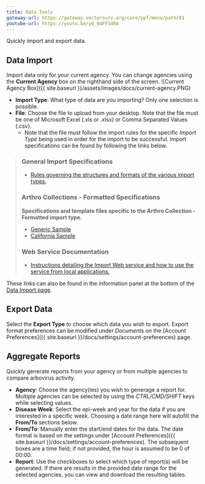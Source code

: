 ```yaml
---
title: Data Tools
gateway-url: https://gateway.vectorsurv.org/core/ppf/menu/path/81
youtube-url: https://youtu.be/yO_04FFS4R4
---
```


Quickly import and export data.

## Data Import

Import data only for your current agency. You can change agencies using the **Current Agency** box on the righthand side of the screen.
![Current Agency Box]({{ site.baseurl }}/assets/images/docs/current-agency.PNG)

- **Import Type**: What type of data are you importing? Only one selection is possible.
- **File**: Choose the file to upload from your desktop. Note that the file must be one of Microsoft Excel (.xls or .xlsx) or Comma Separated Values (.csv).
  - Note that the file must follow the import rules for the specific _Import Type_ being used in order for the import to be successful. Import specifications can be found by following the links below.

> ### General Import Specifications
>
> - [Rules governing the structures and formats of the various import types.](https://ucdavis.app.box.com/v/VS-Gateway-Import-Specs)
>
> ### Arthro Collections - Formatted Specifications
>
> **Specifications and template files specific to the Arthro Collection - Formatted import type.**
>
> - [Generic Sample](https://gateway.vectorsurv.org//doc/arthro_collection_formatted/generic/generic.zip)
> - [California Sample](https://gateway.vectorsurv.org//doc/arthro_collection_formatted/CA/CA.zip)
>
> ### Web Service Documentation
>
> - [Instructions detailing the Import Web service and how to use the service from local applications.](https://trac.vectorsurv.org/gateway/wiki/ImportWebService)

These links can also be found in the information panel at the bottom of the [Data Import page](https://gateway.vectorsurv.org/core/ppf/import).

## Export Data

Select the **Export Type** to choose which data you wish to export. Export format preferences can be modified under _Documents_ on the [Account Preferences]({{ site.baseurl }}/docs/settings/account-preferences) page.

## Aggregate Reports

Quickly generate reports from your agency or from multiple agencies to compare arbovirus activity.

- **Agency**: Choose the agency(ies) you wish to generage a report for. Multiple agencies can be selected by using the _CTRL/CMD/SHIFT_ keys while selecting values.
- **Disease Week**: Select the epi-week and year for the data if you are interested in a specific week. Choosing a date range here will autofill the **From/To** sections below.
- **From/To**: Manually enter the start/end dates for the data. The date format is based on the settings under [Account Preferences]({{ site.baseurl }}/docs/settings/account-preferences). The subsequent boxes are a time field; if not provided, the hour is assumed to be 0 of 00:00.
- **Report**: Use the checkboxes to select which type of report(s) will be generated. If there are results in the provided date range for the selected agencies, you can view and download the resulting tables.

